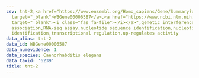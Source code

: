 ```yaml
---
csv: tnt-2,<a href="https://www.ensembl.org/Homo_sapiens/Gene/Summary?db=core;g=WBGene00006587"
  target="_blank">WBGene00006587</a>,<a href="https://www.ncbi.nlm.nih.gov/pubmed/27496166"
  target="_blank"><i class="fas fa-file"></i></a>",genetic interference,functional
  association,RNA-seq assay,nucleotide sequence identification,nucleotide sequence
  identification,transcriptional regulation,up-regulates activity
data_alias: tnt-2
data_id: WBGene00006587
data_numevidence: 1
data_species: Caenorhabditis elegans
data_taxid: '6239'
title: tnt-2
---
```

